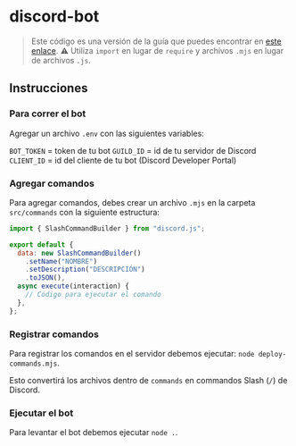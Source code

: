 # discord-bot

> Este código es una versión de la guía que puedes encontrar en [este enlace](https://discordjs.guide/#before-you-begin).
> ⚠️ Utiliza `import` en lugar de `require` y archivos `.mjs` en lugar de archivos `.js`.

## Instrucciones

### Para correr el bot

Agregar un archivo `.env` con las siguientes variables:

`BOT_TOKEN` = token de tu bot
`GUILD_ID` = id de tu servidor de Discord
`CLIENT_ID` = id del cliente de tu bot (Discord Developer Portal)

### Agregar comandos

Para agregar comandos, debes crear un archivo `.mjs` en la carpeta `src/commands` con la siguiente estructura:

```js
import { SlashCommandBuilder } from "discord.js";

export default {
  data: new SlashCommandBuilder()
    .setName("NOMBRE")
    .setDescription("DESCRIPCIÓN")
    .toJSON(),
  async execute(interaction) {
    // Código para ejecutar el comando
  },
};
```

### Registrar comandos

Para registrar los comandos en el servidor debemos ejecutar: `node deploy-commands.mjs`.

Esto convertirá los archivos dentro de `commands` en commandos Slash (`/`) de Discord.

### Ejecutar el bot

Para levantar el bot debemos ejecutar `node .`.
